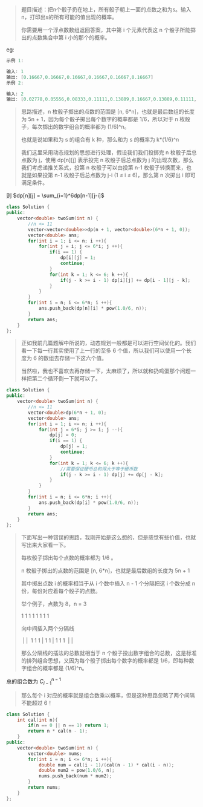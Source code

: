 > 题目描述：把n个骰子扔在地上，所有骰子朝上一面的点数之和为s。输入n，打印出s的所有可能的值出现的概率。
>
> 你需要用一个浮点数数组返回答案，其中第 i 个元素代表这 n 个骰子所能掷出的点数集合中第 i 小的那个的概率。
>

eg:

```java
示例 1:

输入: 1
输出: [0.16667,0.16667,0.16667,0.16667,0.16667,0.16667]
示例 2:

输入: 2
输出: [0.02778,0.05556,0.08333,0.11111,0.13889,0.16667,0.13889,0.11111,0.08333,0.05556,0.02778]
```
>思路描述，n 枚骰子掷出的点数的范围是 [n, 6*n]，也就是最后数组的长度为 5n + 1，因为每个骰子掷出每个数字的概率都是 1/6，所以对于 n 枚骰子，每次掷出的数字组合的概率都为 (1/6)^n。
>
>也就是说如果和为 s 的组合有 k 种，那么和为 s 的概率为 k*(1/6)^n
>
>我们这里采用动态规划的思想进行处理，假设我们我们投掷完 n 枚骰子后总点数为 j，使用 dp\[n][j] 表示投完 n 枚骰子后总点数为 j 的出现次数，那么我们考虑递推关系式，投第 n 枚骰子可以由投第 n-1 枚骰子转换而来，也就是如果投第 n-1 枚骰子后总点数为 j-i (1 ≤ i ≤ 6)，那么第 n 次掷出 i 即可满足条件。

则 $dp[n][j] = \sum_{i=1}^6dp[n-1][j-i]$

```C++
class Solution {
public:
    vector<double> twoSum(int n) {
        //n <= 11
        vector<vector<double>>dp(n + 1, vector<double>(6*n + 1, 0));
        vector<double> ans;
        for(int i = 1; i <= n; i ++){
            for(int j = i; j <= 6*i; j ++){
                if(i == 1) {
                    dp[i][j] = 1;
                    continue;
                }
                for(int k = 1; k <= 6; k ++){
                    if(j - k >= i - 1) dp[i][j] += dp[i - 1][j - k];
                }
            }
        }
        for(int i = n; i <= 6*n; i ++){
            ans.push_back(dp[n][i] * pow(1.0/6, n));
        }
        return ans;
    }
};
```

> 正如我前几篇题解中所说的，动态规划一般都是可以进行空间优化的。我们看一下每一行其实使用了上一行的至多 6 个值，所以我们可以使用一个长度为 6 的数组去存储一下这六个值。
>
> 当然啦，我也不喜欢去再存储一下，太麻烦了，所以就和扔鸡蛋那个问题一样把第二个循环倒一下就可以了。

```C++
class Solution {
public:
    vector<double> twoSum(int n) {
        //n <= 11
        vector<double>dp(6*n + 1, 0);
        vector<double> ans;
        for(int i = 1; i <= n; i ++){
            for(int j = 6*i; j >= i; j --){
                dp[j] = 0;
                if(i == 1) {
                    dp[j] = 1;
                    continue;
                }
                for(int k = 1; k <= 6; k ++){
                    //需要保证硬币总和得大于等于硬币数
                    if(j - k >= i - 1) dp[j] += dp[j - k];
                }
            }
        }
        for(int i = n; i <= 6*n; i ++){
            ans.push_back(dp[i] * pow(1.0/6, n));
        }
        return ans;
    }
};
```

> 下面写出一种错误的思路，我刚开始是这么想的，但是感觉有些价值，也就写出来大家看一下。
>
> 每枚骰子掷出每个点数的概率都为 1/6 。
>
> n 枚骰子掷出的点数的范围是 [n, 6*n]，也就是最后数组的长度为 5n + 1
>
> 其中掷出点数 i 的概率相当于从 i 个数中插入 n - 1 个分隔把这 i 个数分成 n 份，每份对应着每个骰子的点数。
>
> 举个例子，点数为 8，n = 3
>
> 1 1 1 1 1 1 1 1
>
> 向中间插入两个分隔线
>
> ​			  |        |
> ​			1 1 1 |  1 1 |  1 1 1
>  ​					 |        |
>
> 那么分隔线的插法的总数就相当于 n 个骰子投出数字组合的总数，这是标准的排列组合思想，又因为每个骰子掷出每个数字的概率都是 1/6，即每种数字组合的概率都是 (1/6)^n。

总的组合数为 $C_{i - 1}^{n-1}$

> 那么每个 i 对应的概率就是组合数乘以概率，但是这种思路忽略了两个间隔不能超过 6！

```C++
class Solution {
    int cal(int n){
        if(n == 0 || n == 1) return 1;
        return n * cal(n - 1);
    }
public:
    vector<double> twoSum(int n) {
        vector<double> nums;
        for(int i = n; i <= 6*n; i ++){
            double num = cal(i - 1)/(cal(n - 1) * cal(i - n));
            double num2 = pow(1.0/6, n);
            nums.push_back(num * num2);
        }
        return nums;
    }
};
```
